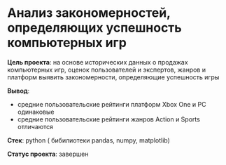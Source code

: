 # Анализ закономерностей, определяющих успешность компьютерных игр

**Цель проекта**: на основе исторических данных о продажах компьютерных игр, оценок пользователей и экспертов, жанров и платформ выявить закономерности, определяющие успешность игры

**Вывод**: 
* средние пользовательские рейтинги платформ Xbox One и PC одинаковые
* средние пользовательские рейтинги жанров Action и Sports отличаются

**Стек**: python ( бибилиотеки pandas, numpy, matplotlib)

**Статус проекта**: завершен
